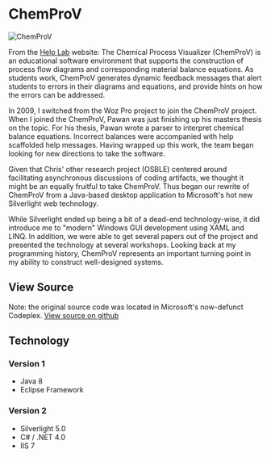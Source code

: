 # ChemProV
![ChemProV](/img/projects/chemprov.png)

From the [Help Lab](http://helplab.org/Projects/ChemProV) website:
The Chemical Process Visualizer (ChemProV) is an educational software environment that supports the construction of process flow diagrams and corresponding material balance equations. As students work, ChemProV generates dynamic feedback messages that alert students to errors in their diagrams and equations, and provide hints on how the errors can be addressed. 

In 2009, I switched from the Woz Pro project to join the ChemProV project.  When I joined the ChemProV, Pawan was just finishing up his masters thesis on the topic.  For his thesis, Pawan wrote a parser to interpret chemical balance equations.  Incorrect balances were accompanied with help scaffolded help messages.  Having wrapped up this work, the team began looking for new directions to take the software.  

Given that Chris' other research project (OSBLE) centered around facilitating asynchronous discussions of coding artifacts, we thought it might be an equally fruitful to take ChemProV.  Thus began our rewrite of ChemProV from a Java-based desktop application to Microsoft's hot new Silverlight web technology.

While Silverlight ended up being a bit of a dead-end technology-wise, it did introduce me to "modern" Windows GUI development using XAML and LINQ.  In addition, we were able to get several papers out of the project and presented the technology at several workshops.  Looking back at my programming history, ChemProV represents an important turning point in my ability to construct well-designed systems.

## View Source
Note: the original source code was located in Microsoft's now-defunct Codeplex.
[View source on github](https://github.com/WSU-HELPLAB/CHEMPROV)

## Technology
### Version 1
* Java 8
* Eclipse Framework

### Version 2
* Silverlight 5.0
* C# / .NET 4.0
* IIS 7